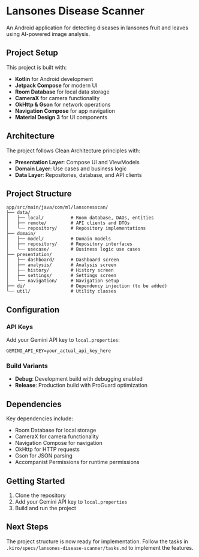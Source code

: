 # Lansones Disease Scanner

An Android application for detecting diseases in lansones fruit and leaves using AI-powered image analysis.

## Project Setup

This project is built with:
- **Kotlin** for Android development
- **Jetpack Compose** for modern UI
- **Room Database** for local data storage
- **CameraX** for camera functionality
- **OkHttp & Gson** for network operations
- **Navigation Compose** for app navigation
- **Material Design 3** for UI components

## Architecture

The project follows Clean Architecture principles with:
- **Presentation Layer**: Compose UI and ViewModels
- **Domain Layer**: Use cases and business logic
- **Data Layer**: Repositories, database, and API clients

## Project Structure

```
app/src/main/java/com/ml/lansonesscan/
├── data/
│   ├── local/          # Room database, DAOs, entities
│   ├── remote/         # API clients and DTOs
│   └── repository/     # Repository implementations
├── domain/
│   ├── model/          # Domain models
│   ├── repository/     # Repository interfaces
│   └── usecase/        # Business logic use cases
├── presentation/
│   ├── dashboard/      # Dashboard screen
│   ├── analysis/       # Analysis screen
│   ├── history/        # History screen
│   ├── settings/       # Settings screen
│   └── navigation/     # Navigation setup
├── di/                 # Dependency injection (to be added)
└── util/               # Utility classes
```

## Configuration

### API Keys
Add your Gemini API key to `local.properties`:
```
GEMINI_API_KEY=your_actual_api_key_here
```

### Build Variants
- **Debug**: Development build with debugging enabled
- **Release**: Production build with ProGuard optimization

## Dependencies

Key dependencies include:
- Room Database for local storage
- CameraX for camera functionality
- Navigation Compose for navigation
- OkHttp for HTTP requests
- Gson for JSON parsing
- Accompanist Permissions for runtime permissions

## Getting Started

1. Clone the repository
2. Add your Gemini API key to `local.properties`
3. Build and run the project

## Next Steps

The project structure is now ready for implementation. Follow the tasks in `.kiro/specs/lansones-disease-scanner/tasks.md` to implement the features.